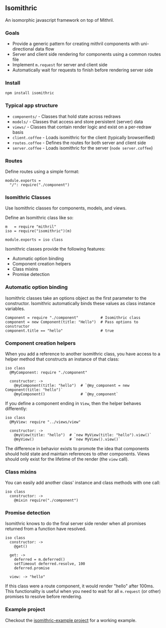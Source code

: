 ## Isomithric

An isomorphic javascript framework on top of Mithril.

### Goals

* Provide a generic pattern for creating mithril components with uni-directional data flow
* Server and client side rendering for components using a common routes file
* Implement `m.request` for server and client side
* Automatically wait for requests to finish before rendering server side

### Install

    npm install isomithric

### Typical app structure

* `components/` - Classes that hold state across redraws
* `models/` - Classes that access and store persistent (server) data
* `views/` - Classes that contain render logic and exist on a per-redraw basis
* `client.coffee` - Loads isomithric for the client (typically browserified)
* `routes.coffee` - Defines the routes for both server and client side
* `server.coffee` - Loads isomithric for the server (`node server.coffee`)

### Routes

Define routes using a simple format:

    module.exports =
      "/": require("./component")

### Isomithric Classes

Use Isomithric classes for components, models, and views.

Define an Isomithric class like so:

    m   = require "mithril"
    iso = require("isomithric")(m)

    module.exports = iso class

Isomithric classes provide the following features:

* Automatic option binding
* Component creation helpers
* Class mixins
* Promise detection

### Automatic option binding

Isomithric classes take an options object as the first parameter to the constructor. Isomithric automatically binds these values as class instance variables.

    Component = require "./component"          # Isomithric class
    component = new Component(title: "Hello")  # Pass options to constructor
    component.title == "hello"                 # true

### Component creation helpers

When you add a reference to another isomithric class, you have access to a helper method that constructs an instance of that class:

    iso class
      @MyComponent: require "./component"
      
      constructor: ->
        @myComponent(title: "hello")  # `@my_component = new Component(title: "hello")`
        @myComponent()                # `@my_component`

If you define a component ending in `View`, then the helper behaves differently:

    iso class
      @MyView: require "../views/view"
      
      constructor: ->
        @myView(title: "hello")  # `new MyView(title: "hello").view()`
        @myView()                # `new MyView().view()`

The difference in behavior exists to promote the idea that components should hold state and maintain references to other components. Views should only exist for the lifetime of the render (the `view` call).

### Class mixins

You can easily add another class' instance and class methods with one call:

    iso class
      constructor: ->
        @mixin require("./component")

### Promise detection

Isomithric knows to do the final server side render when all promises returned from a function have resolved.

    iso class
      constructor: ->
        @get()
      
      get: ->
        deferred = m.deferred()
        setTimeout deferred.resolve, 100
        deferred.promise
      
      view: -> "hello"

If this class were a route component, it would render "hello" after 100ms. This functionality is useful when you need to wait for all `m.request` (or other) promises to resolve before rendering.
        
### Example project

Checkout the [isomithric-example project](https://github.com/isomithric/isomithric-example) for a working example.
